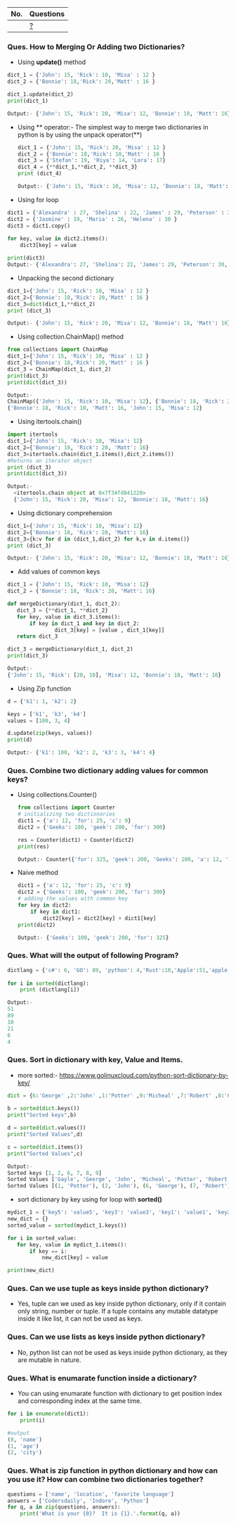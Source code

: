 |  No.  | Questions                                         |
| :---: | ------------------------------------------------- |
|       | [?](#) |

### **Ques. How to Merging Or Adding two Dictionaries?**
* Using **update()** method
```python
dict_1 = {'John': 15, 'Rick': 10, 'Misa' : 12 }
dict_2 = {'Bonnie': 18,'Rick': 20,'Matt' : 16 }

dict_1.update(dict_2)
print(dict_1)

Output:- {'John': 15, 'Rick': 20, 'Misa': 12, 'Bonnie': 18, 'Matt': 16}
```

* Using ** operator:- The simplest way to merge two dictionaries in python is by using the unpack operator(**)
    ```python
    dict_1 = {'John': 15, 'Rick': 20, 'Misa' : 12 }
    dict_2 = {'Bonnie': 18,'Rick': 10,'Matt' : 16 }
    dict_3 = {'Stefan': 19, 'Riya': 14, 'Lora': 17}
    dict_4 = {**dict_1,**dict_2, **dict_3}
    print (dict_4)

    Output:- {'John': 15, 'Rick': 10, 'Misa': 12, 'Bonnie': 18, 'Matt': 16, 'Stefan': 19, 'Riya': 14, 'Lora': 17}
    ```
* Using for loop
```python
dict1 = {'Alexandra' : 27, 'Shelina' : 22, 'James' : 29, 'Peterson' : 30 }   
dict2 = {'Jasmine' : 19, 'Maria' : 26, 'Helena' : 30 }                          
dict3 = dict1.copy()  
  
for key, value in dict2.items():
    dict3[key] = value  

print(dict3)
Output:- {'Alexandra': 27, 'Shelina': 22, 'James': 29, 'Peterson': 30, 'Jasmine': 19, 'Maria': 26, 'Helena': 30}
```
* Unpacking the second dictionary
```python
dict_1={'John': 15, 'Rick': 10, 'Misa' : 12 }
dict_2={'Bonnie': 18,'Rick': 20,'Matt' : 16 }
dict_3=dict(dict_1,**dict_2)
print (dict_3)

Output:- {'John': 15, 'Rick': 20, 'Misa': 12, 'Bonnie': 18, 'Matt': 16}
```
* Using collection.ChainMap() method
```python
from collections import ChainMap
dict_1={'John': 15, 'Rick': 10, 'Misa' : 12 }
dict_2={'Bonnie': 18,'Rick': 20,'Matt' : 16 }
dict_3 = ChainMap(dict_1, dict_2)
print(dict_3)
print(dict(dict_3))

Output:- 
ChainMap({'John': 15, 'Rick': 10, 'Misa': 12}, {'Bonnie': 18, 'Rick': 20, 'Matt': 16})
{'Bonnie': 18, 'Rick': 10, 'Matt': 16, 'John': 15, 'Misa': 12}
```
* Using itertools.chain()
```python
import itertools
dict_1={'John': 15, 'Rick': 10, 'Misa': 12}
dict_2={'Bonnie': 18, 'Rick': 20, 'Matt': 16}
dict_3=itertools.chain(dict_1.items(),dict_2.items())
#Returns an iterator object
print (dict_3)
print(dict(dict_3))

Output:-
  <itertools.chain object at 0x7f34fd841220>
  {'John': 15, 'Rick': 20, 'Misa': 12, 'Bonnie': 18, 'Matt': 16}
```
* Using dictionary comprehension
```python
dict_1={'John': 15, 'Rick': 10, 'Misa': 12}
dict_2={'Bonnie': 18, 'Rick': 20, 'Matt': 16}
dict_3={k:v for d in (dict_1,dict_2) for k,v in d.items()}
print (dict_3)

Output:- {'John': 15, 'Rick': 20, 'Misa': 12, 'Bonnie': 18, 'Matt': 16}
```
* Add values of common keys
```python
dict_1 = {'John': 15, 'Rick': 10, 'Misa': 12}
dict_2 = {'Bonnie': 18, 'Rick': 20, 'Matt': 16}

def mergeDictionary(dict_1, dict_2):
   dict_3 = {**dict_1, **dict_2}
   for key, value in dict_3.items():
       if key in dict_1 and key in dict_2:
               dict_3[key] = [value , dict_1[key]]
   return dict_3

dict_3 = mergeDictionary(dict_1, dict_2)
print(dict_3)

Output:-
{'John': 15, 'Rick': [20, 10], 'Misa': 12, 'Bonnie': 18, 'Matt': 16}
```
* Using Zip function
```python
d = {'k1': 1, 'k2': 2}

keys = ['k1', 'k3', 'k4']
values = [100, 3, 4]

d.update(zip(keys, values))
print(d)

Output:- {'k1': 100, 'k2': 2, 'k3': 3, 'k4': 4}
```

### **Ques. Combine two dictionary adding values for common keys?**
*  Using collections.Counter()
    ```python
    from collections import Counter
    # initializing two dictionaries
    dict1 = {'a': 12, 'for': 25, 'c': 9}
    dict2 = {'Geeks': 100, 'geek': 200, 'for': 300}
    
    res = Counter(dict1) + Counter(dict2)
    print(res)

    Output:- Counter({'for': 325, 'geek': 200, 'Geeks': 100, 'a': 12, 'c': 9})
    ```
*  Naive method
    ```python
    dict1 = {'a': 12, 'for': 25, 'c': 9}
    dict2 = {'Geeks': 100, 'geek': 200, 'for': 300}
    # adding the values with common key
    for key in dict2:
        if key in dict1:
            dict2[key] = dict2[key] + dict1[key]
    print(dict2)

    Output:- {'Geeks': 100, 'geek': 200, 'for': 325}
    ```

### **Ques. What will the output of following Program?**
```python
dictlang = {'c#': 6, 'GO': 89, 'python': 4,'Rust':10,'Apple':51,'apple':21}
 
for i in sorted(dictlang):
    print (dictlang[i])	

Output:- 
51
89
10
21
6
4
```

### **Ques. Sort in dictionary with key, Value and Items.**
* more sorted:- https://www.golinuxcloud.com/python-sort-dictionary-by-key/
```python
dict = {6:'George' ,2:'John' ,1:'Potter' ,9:'Micheal' ,7:'Robert' ,8:'Gayle'}  
 
b = sorted(dict.keys())
print("Sorted keys",b)  

d = sorted(dict.values())
print("Sorted Values",d) 

c = sorted(dict.items())
print("Sorted Values",c) 

Output:-
Sorted keys [1, 2, 6, 7, 8, 9]
Sorted Values ['Gayle', 'George', 'John', 'Micheal', 'Potter', 'Robert']
Sorted Values [(1, 'Potter'), (2, 'John'), (6, 'George'), (7, 'Robert'), (8, 'Gayle'), (9, 'Micheal')]
```
* sort dictionary by key using for loop with **sorted()**
```python
mydict_1 = {'key5': 'value5', 'key3': 'value3', 'key1': 'value1', 'key2': 'value2'}
new_dict = {}
sorted_value = sorted(mydict_1.keys())

for i in sorted_value:
   for key, value in mydict_1.items():
       if key == i:
           new_dict[key] = value

print(new_dict)
```

### **Ques. Can we use tuple as keys inside python dictionary?**
* Yes, tuple can we used as key inside python dictionary, only if it contain only string, number or tuple. If a tuple contains any mutable datatype inside it like list, it can not be used as keys.

### **Ques. Can we use lists as keys inside python dictionary?**
* No, python list can not be used as keys inside python dictionary, as they are mutable in nature.

### **Ques. What is enumarate function inside a dictionary?**
* You can using enumarate function with dictionary to get position index and corresponding index at the same time.
```python
for i in enumerate(dict1):
    print(i)

#output
(0, 'name')
(1, 'age')
(2, 'city')
```

### **Ques. What is zip function in python dictionary and how can you use it? How can combine two dictionaries together?**
```python
questions = ['name', 'location', 'favorite language']
answers = ['Codersdaily', 'Indore', 'Python']
for q, a in zip(questions, answers):
    print('What is your {0}?  It is {1}.'.format(q, a))
```